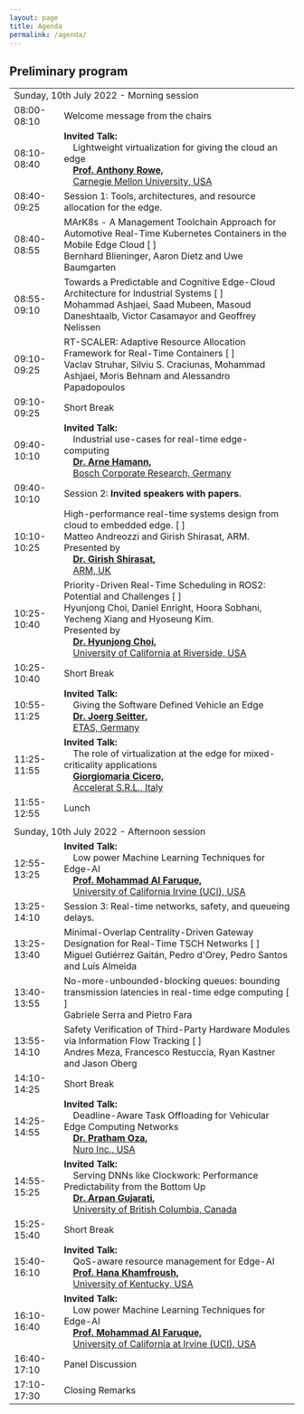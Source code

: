 ```yaml
---
layout: page
title: Agenda
permalink: /agenda/
---
```


## Preliminary program

<table class="program" cellspacing="2" cellpadding="2">
    <tbody>
        <tr>
            <td class="program-tag" colspan="2">Sunday, 10th July 2022 - Morning session</td>
        </tr>
        <tr>
            <td class="program-event">08:00-08:10</td>
            <td class="program-event">Welcome message from the chairs</td>
        </tr>
        <tr>
            <td class="program-special-event">08:10-08:40</td>
            <td class="program-special-event"><b>Invited Talk:</b>
                <br>&emsp;<span >Lightweight virtualization for giving the cloud an edge</span>
                <b><br>&emsp;<a href="/speakers/#rowe-anthony">Prof. Anthony Rowe,</a></b>
                <br>&emsp;<a href="https://www.cmu.edu/">Carnegie Mellon University, USA </a>
            </td>
        </tr>
        <tr>
            <td class="program-topic">08:40-09:25</td>
            <td class="program-topic">Session 1: Tools, architectures, and resource allocation for the edge.</td>
        </tr>
        <tr>
            <td>08:40-08:55</td>
            <td>
                MArK8s - A Management Toolchain Approach for Automotive Real-Time Kubernetes Containers in the Mobile Edge Cloud [ 
                <a href="/contributions/3647"><i class="fa fa-file-text-o "></i></a> 
                ]
                <br>
                <span class="program-speaker">Bernhard Blieninger, Aaron Dietz and Uwe Baumgarten</span>
            </td>
        </tr>
        <tr>
            <td>08:55-09:10</td>
            <td>
                Towards a Predictable and Cognitive Edge-Cloud Architecture for Industrial Systems [ 
                <a href="/contributions/4542"><i class="fa fa-file-text-o "></i></a> 
                ]
                <br>
                <span class="program-speaker">Mohammad Ashjaei, Saad Mubeen, Masoud Daneshtaalb, Victor Casamayor and Geoffrey Nelissen<br>
                </span>
            </td>
        </tr>
        <tr>
            <td>09:10-09:25</td>
            <td>
                RT-SCALER: Adaptive Resource Allocation Framework for Real-Time Containers [ 
                <a href="/contributions/8076"><i class="fa fa-file-text-o "></i></a> 
                ]
                <br>
                <span class="program-speaker">Vaclav Struhar, Silviu S. Craciunas, Mohammad Ashjaei, Moris Behnam and Alessandro Papadopoulos<br>
                </span>
            </td>
        </tr>
        <tr>
            <td class="program-break">09:10-09:25</td>
            <td class="program-break">Short Break</td>
        </tr>
        <tr>
            <td class="program-special-event">09:40-10:10</td>
            <td class="program-special-event"><b>Invited Talk:</b>
                <br>&emsp;<span >Industrial use-cases for real-time edge-computing</span>
                <b><br>&emsp;<a href="/speakers/#hamann-arne">Dr. Arne Hamann,</a></b>
                <br>&emsp;<a href="https://www.bosch.com/research/">Bosch Corporate Research, Germany </a>
            </td>
        </tr>
        <tr>
            <td class="program-topic">09:40-10:10</td>
            <td class="program-topic">Session 2: <b>Invited speakers with papers.</b></td>
        </tr>
        <tr>
            <td>10:10-10:25</td>
            <td>
                High-performance real-time systems design from cloud to embedded edge. [ 
                <a href="/contributions/5763"><i class="fa fa-file-text-o "></i></a> 
                ]
                <br>
                <span class="program-speaker">Matteo Andreozzi and Girish Shirasat, ARM. <br>
                    Presented by <b><br>&emsp;<a href="/speakers/#shirasat-girish">Dr. Girish Shirasat,</a></b>
                <br>&emsp;<a href="https://www.arm.com">ARM, UK </a>
                </span>
            </td>
        </tr>
        <tr>
            <td>10:25-10:40</td>
            <td>
                Priority-Driven Real-Time Scheduling in ROS2: Potential and Challenges [ 
                <a href="/contributions/0625"><i class="fa fa-file-text-o "></i></a> 
                ]
                <br>
                <span class="program-speaker">Hyunjong Choi, Daniel Enright, Hoora Sobhani, Yecheng Xiang and Hyoseung Kim. <br>
                    Presented by <b><br>&emsp;<a href="/speakers/#choi-hyunjong">Dr. Hyunjong Choi,</a></b>
                <br>&emsp;<a href="[https://www.arm.com](https://noaa99.github.io/)">University of California at Riverside, USA </a>
                </span>
            </td>
        </tr>
        <tr>
            <td class="program-break">10:25-10:40</td>
            <td class="program-break">Short Break</td>
        </tr>
        <tr>
            <td class="program-special-event">10:55-11:25</td>
            <td class="program-special-event"><b>Invited Talk:</b>
                <br>&emsp;<span >Giving the Software Defined Vehicle an Edge</span>
                <b><br>&emsp;<a href="/speakers/#seitter-joerg">Dr. Joerg Seitter,</a></b>
                <br>&emsp;<a href="https://www.etas.com/en">ETAS, Germany </a>
            </td>
        </tr>
        <tr>
            <td class="program-special-event">11:25-11:55</td>
            <td class="program-special-event"><b>Invited Talk:</b>
                <br>&emsp;<span >The role of virtualization at the edge for mixed-criticality applications</span>
                <b><br>&emsp;<a href="/speakers/#cicero-giorgiomaria">Giorgiomaria Cicero,</a></b>
                <br>&emsp;<a href="https://accelerat.eu/">Accelerat S.R.L., Italy </a>
            </td>
        </tr>
        <tr>
            <td class="program-break">11:55-12:55</td>
            <td class="program-break">Lunch</td>
        </tr>
        <tr>
            <td class="program-divider"></td>
        </tr>
        <tr>
            <td class="program-tag" colspan="2">Sunday, 10th July 2022 - Afternoon session</td>
        </tr>
        <tr>
            <td class="program-special-event">12:55-13:25</td>
            <td class="program-special-event"><b>Invited Talk:</b>
                <br>&emsp;<span >Low power Machine Learning Techniques for Edge-AI</span>
                <b><br>&emsp;<a href="/speakers/#al-faruque-mohammad">Prof. Mohammad Al Faruque,</a></b>
                <br>&emsp;<a href="https://uci.edu/">University of California Irvine (UCI), USA </a>
            </td>
        </tr>
        <tr>
            <td class="program-topic">13:25-14:10</td>
            <td class="program-topic">Session 3: Real-time networks, safety, and queueing delays.</td>
        </tr>
        <tr>
            <td>13:25-13:40</td>
            <td>
                Minimal-Overlap Centrality-Driven Gateway Designation for Real-Time TSCH Networks [ 
                <a href="/contributions/3523"><i class="fa fa-file-text-o "></i></a> 
                ]
                <br>
                <span class="program-speaker">Miguel Gutiérrez Gaitán, Pedro d'Orey, Pedro Santos and Luís Almeida</span>
            </td>
        </tr>
        <tr>
            <td>13:40-13:55</td>
            <td>
                No-more-unbounded-blocking queues: bounding transmission latencies in real-time edge computing [ 
                <a href="/contributions/8877"><i class="fa fa-file-text-o "></i></a> 
                ]
                <br>
                <span class="program-speaker">Gabriele Serra and Pietro Fara<br>
                </span>
            </td>
        </tr>
        <tr>
            <td>13:55-14:10</td>
            <td>
                Safety Verification of Third-Party Hardware Modules via Information Flow Tracking [ 
                <a href="/contributions/7335"><i class="fa fa-file-text-o "></i></a> 
                ]
                <br>
                <span class="program-speaker">Andres Meza, Francesco Restuccia, Ryan Kastner and Jason Oberg<br>
                </span>
            </td>
        </tr>
        <tr>
            <td class="program-break">14:10-14:25</td>
            <td class="program-break">Short Break</td>
        </tr>
        <tr>
            <td class="program-special-event">14:25-14:55</td>
            <td class="program-special-event"><b>Invited Talk:</b>
                <br>&emsp;<span >Deadline-Aware Task Offloading for Vehicular Edge Computing Networks</span>
                <b><br>&emsp;<a href="/speakers/#oza-pratham">Dr. Pratham Oza,</a></b>
                <br>&emsp;<a href="https://www.nuro.ai/">Nuro Inc., USA </a>
            </td>
        </tr>
        <tr>
            <td class="program-special-event">14:55-15:25</td>
            <td class="program-special-event"><b>Invited Talk:</b>
                <br>&emsp;<span >Serving DNNs like Clockwork: Performance Predictability from the Bottom Up</span>
                <b><br>&emsp;<a href="/speakers/#gujarati-arpan">Dr. Arpan Gujarati,</a></b>
                <br>&emsp;<a href="https://www.ubc.ca/">University of British Columbia, Canada </a>
            </td>
        </tr>
        <tr>
            <td class="program-break">15:25-15:40</td>
            <td class="program-break">Short Break</td>
        </tr>
        <tr>
            <td class="program-special-event">15:40-16:10</td>
            <td class="program-special-event"><b>Invited Talk:</b>
                <br>&emsp;<span >QoS-aware resource management for Edge-AI</span>
                <b><br>&emsp;<a href="/speakers/#khamfroush-hana">Prof. Hana Khamfroush,</a></b>
                <br>&emsp;<a href="https://uky.edu/">University of Kentucky, USA </a>
            </td>
        </tr>
        <tr>
            <td class="program-special-event">16:10-16:40</td>
            <td class="program-special-event"><b>Invited Talk:</b>
                <br>&emsp;<span >Low power Machine Learning Techniques for Edge-AI</span>
                <b><br>&emsp;<a href="/speakers/#al-faruque-mohammad">Prof. Mohammad Al Faruque,</a></b>
                <br>&emsp;<a href="https://uci.edu/">University of California at Irvine (UCI), USA </a>
            </td>
        </tr>
        <tr>
            <td class="program-event">16:40-17:10</td>
            <td class="program-event">Panel Discussion</td>
        </tr>
        <tr>
            <td class="program-event">17:10-17:30</td>
            <td class="program-event">Closing Remarks</td>
        </tr>
    </tbody>
</table>
